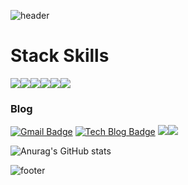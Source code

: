 
![header](https://capsule-render.vercel.app/api?type=waving&color=auto&height=150&section=header&text=envyoon%20github!&fontSize=70)


# Stack Skills

<img src="https://img.shields.io/badge/JavaScript-F7DF1E?style=badge&logo=JavaScript&logoColor=black"/><img src="https://img.shields.io/badge/Java-F7DF1E?style=badge&logo=Java&logoColor=white"/><img src="https://img.shields.io/badge/Linux-FCC624?style=badge&logo=Linux&logoColor=black"/><img src="https://img.shields.io/badge/Oracle-F80000?style=badge&logo=Oracle&logoColor=black"/><img src="https://img.shields.io/badge/Spring-6DB33F?style=badge&logo=Spring&logoColor=white"/><img src="https://img.shields.io/badge/Spring Boot-6DB33F?style=badge&logo=Spring Boot&logoColor=white"/>


### Blog
 [![Gmail Badge](https://img.shields.io/badge/Gmail-d14836?style=flat-square&logo=Gmail&logoColor=white&link=mailto:snugyun01@gmail.com)](mailto:yoonpro220@gmail.com)  [![Tech Blog Badge](http://img.shields.io/badge/-Tech%20blog-20C997?style=flat-square&logo=velog&&logoColor=white&link=https://https://velog.io/@krafftdj/)](https://velog.io/@krafftdj)
<img src="https://img.shields.io/badge/github-181717?style=for-the-badge&logo=github&logoColor=white"><img src="https://img.shields.io/badge/git-F05032?style=for-the-badge&logo=git&logoColor=white"> 

![Anurag's GitHub stats](https://github-readme-stats.vercel.app/api?username=envyoon&show_icons=true&theme=radical)


![footer](https://capsule-render.vercel.app/api?type=waving&color=auto&height=150&section=footer&text=&fontSize=70)



<!--
**envyoon/envyoon** is a ✨ _special_ ✨ repository because its `README.md` (this file) appears on your GitHub profile.

Here are some ideas to get you started:

- 🔭 I’m currently working on ...
- 🌱 I’m currently learning ...
- 👯 I’m looking to collaborate on ...
- 🤔 I’m looking for help with ...
- 💬 Ask me about ...
- 📫 How to reach me: ...
- 😄 Pronouns: ...
- ⚡ Fun fact: ...
-->
